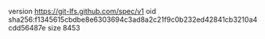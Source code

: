 version https://git-lfs.github.com/spec/v1
oid sha256:f1345615cbdbe8e6303694c3ad8a2c21f9c0b232ed42841cb3210a4cdd56487e
size 8453
